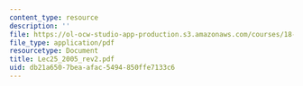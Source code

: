 ```yaml
---
content_type: resource
description: ''
file: https://ol-ocw-studio-app-production.s3.amazonaws.com/courses/18-366-random-walks-and-diffusion-fall-2006/db21a6507beaafac5494850ffe7133c6_Lec25_2005_rev2.pdf
file_type: application/pdf
resourcetype: Document
title: Lec25_2005_rev2.pdf
uid: db21a650-7bea-afac-5494-850ffe7133c6
---
```

